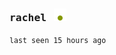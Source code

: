 ### <samp>rachel</samp> &nbsp; [<img height="20" src="https://raw.githubusercontent.com/rachel-ng/rachel-ng/main/src/etc/img.svg" alt="active"/>](https://github.com/rachel-ng)<sub><sup><samp></samp></sup></sub> &nbsp;

<sup><samp>last seen 15 hours ago</samp></sup>

<!-- when the revolution comes where will you hide -->
